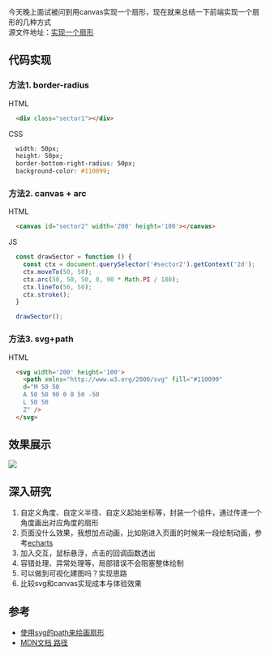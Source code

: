 
今天晚上面试被问到用canvas实现一个扇形，现在就来总结一下前端实现一个扇形的几种方式  
源文件地址：[实现一个扇形](https://github.com/XingGuoZM/blog/blob/master/code/sector.html)

## 代码实现
### 方法1. border-radius
HTML
```html
  <div class="sector1"></div>
```

CSS
```css
  width: 50px;
  height: 50px;
  border-bottom-right-radius: 50px;
  background-color: #110099;
```
### 方法2. canvas + arc
HTML
```html
  <canvas id="sector2" width='200' height='100'></canvas>
```
JS
```js
  const drawSector = function () {
    const ctx = document.querySelector('#sector2').getContext('2d');
    ctx.moveTo(50, 50);
    ctx.arc(50, 50, 50, 0, 90 * Math.PI / 180);
    ctx.lineTo(50, 50);
    ctx.stroke();
  }

  drawSector();
```

### 方法3. svg+path
HTML
```html
  <svg width='200' height='100'>
    <path xmlns="http://www.w3.org/2000/svg" fill="#110099" 
    d="M 50 50 
    A 50 50 90 0 0 50 -50 
    L 50 50  
    Z" />
  </svg>
```

## 效果展示

![](https://img2020.cnblogs.com/blog/1347757/202010/1347757-20201021231854461-978516051.png)

## 深入研究
1. 自定义角度、自定义半径、自定义起始坐标等，封装一个组件，通过传递一个角度画出对应角度的扇形
2. 页面没什么效果，我想加点动画，比如刚进入页面的时候来一段绘制动画，参考[echarts](https://echarts.apache.org/examples/zh/editor.html?c=pie-legend)  
3. 加入交互，鼠标悬浮，点击的回调函数透出
4. 容错处理、异常处理等，局部错误不会阻塞整体绘制
5. 可以做到可视化建图吗？实现思路
6. 比较svg和canvas实现成本与体验效果

## 参考
- [使用svg的path来绘画扇形](https://blog.51cto.com/xiaoshunzi/2349142)
- [MDN文档 路径](https://developer.mozilla.org/zh-CN/docs/Web/SVG/Tutorial/Paths)